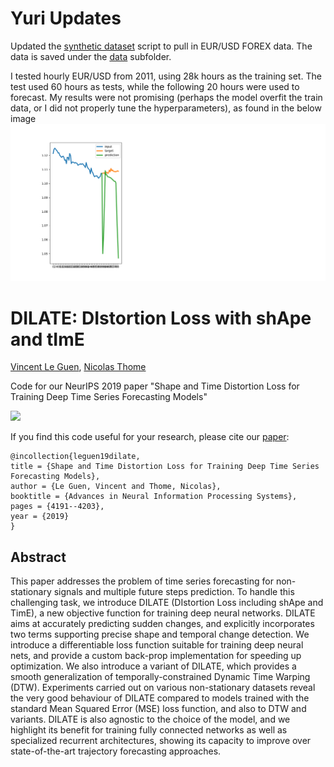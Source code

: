 # Yuri Updates

Updated the [synthetic dataset](https://github.com/ScrapeWithYuri/DILATE/blob/master/data/synthetic_dataset.py) script to pull in EUR/USD FOREX data. The data is saved under the [data](https://github.com/ScrapeWithYuri/DILATE/tree/master/data) subfolder.

I tested hourly EUR/USD from 2011, using 28k hours as the training set. The test used 60 hours as tests, while the following 20 hours were used to forecast. My results were not promising (perhaps the model overfit the train data, or I did not properly tune the hyperparameters), as found in the below image ![](https://github.com/ScrapeWithYuri/DILATE/blob/master/Figure_1.png)

# DILATE: DIstortion Loss with shApe and tImE
[Vincent Le Guen](https://www.linkedin.com/in/vincentleguen/),  [Nicolas Thome](http://cedric.cnam.fr/~thomen/)

Code for our NeurIPS 2019 paper "Shape and Time Distortion Loss for Training Deep Time Series Forecasting Models"

![](https://github.com/vincent-leguen/DILATE/blob/master/fig2.png)

If you find this code useful for your research, please cite our [paper](https://papers.nips.cc/paper/8672-shape-and-time-distortion-loss-for-training-deep-time-series-forecasting-models):

```
@incollection{leguen19dilate,
title = {Shape and Time Distortion Loss for Training Deep Time Series Forecasting Models},
author = {Le Guen, Vincent and Thome, Nicolas},
booktitle = {Advances in Neural Information Processing Systems},
pages = {4191--4203},
year = {2019}
}
```

## Abstract
This paper addresses the problem of time series forecasting for non-stationary signals and multiple future steps prediction. To handle this challenging task, we introduce DILATE (DIstortion Loss including shApe and TimE), a new objective function for training deep neural networks. DILATE aims at accurately predicting sudden changes, and explicitly incorporates two terms supporting precise shape and temporal change detection. We introduce a differentiable loss function suitable for training deep neural nets, and provide a custom back-prop implementation for speeding up optimization. We also introduce a variant of DILATE, which provides a smooth generalization of temporally-constrained Dynamic Time Warping (DTW). Experiments carried out on various non-stationary datasets reveal the very good behaviour of DILATE compared to models trained with the standard Mean Squared Error (MSE) loss function, and also to DTW and variants. DILATE is also agnostic to the choice of the model, and we highlight its benefit for training fully connected networks as well as specialized recurrent architectures, showing its capacity to improve over state-of-the-art trajectory forecasting approaches.
